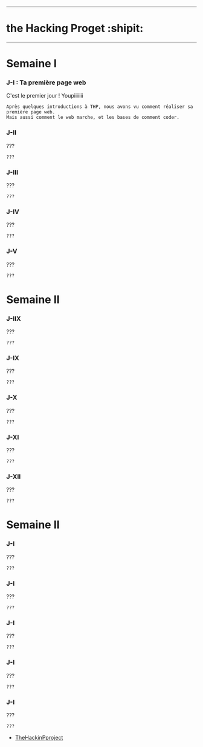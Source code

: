 ----------------------
# the Hacking Proget :shipit:
----------------------
# Semaine I

### J-I : Ta première page web

C'est le premier jour ! Youpiiiiiii
```
Après quelques introductions à THP, nous avons vu comment réaliser sa première page web.
Mais aussi comment le web marche, et les bases de comment coder.
```
### J-II
???
```
???
```
### J-III
???
```
???
```
### J-IV
???
```
???
```
### J-V
???
```
???
```
# Semaine II
### J-IIX
???
```
???
```
### J-IX
???
```
???
```
### J-X
???
```
???
```
### J-XI
???
```
???
```
### J-XII
???
```
???
```
# Semaine II
### J-I
???
```
???
```
### J-I
???
```
???
```
### J-I
???
```
???
```
### J-I
???
```
???
```
### J-I
???
```
???
```
* [TheHackinPproject](https://www.thehackingproject.org/)
